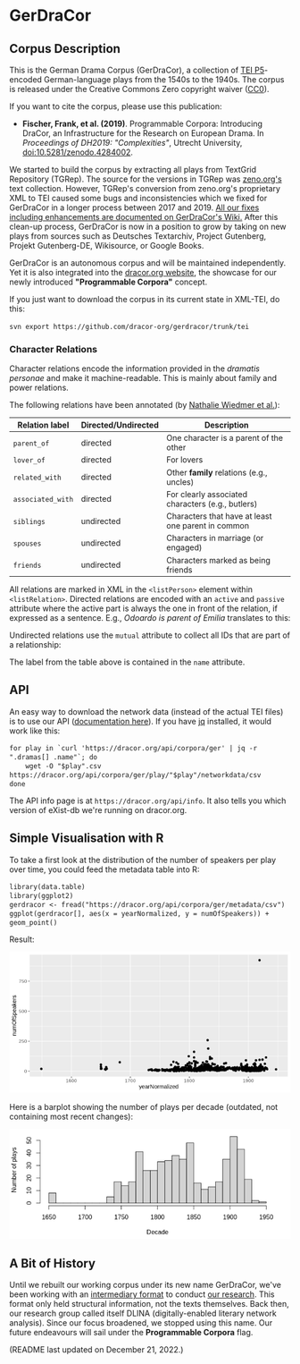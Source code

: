 # GerDraCor
## Corpus Description
This is the German Drama Corpus (GerDraCor), a collection of [TEI P5](https://tei-c.org/guidelines/p5/)-encoded German-language plays from the 1540s to the 1940s. The corpus is released under the Creative Commons Zero copyright waiver ([CC0](https://creativecommons.org/share-your-work/public-domain/cc0/)).

If you want to cite the corpus, please use this publication:

- **Fischer, Frank, et al. (2019)**. Programmable Corpora: Introducing DraCor, an Infrastructure for the Research on European Drama. In *Proceedings of DH2019: "Complexities"*, Utrecht University, [doi:10.5281/zenodo.4284002](https://doi.org/10.5281/zenodo.4284002).

We started to build the corpus by extracting all plays from TextGrid Repository (TGRep). The source for the versions in TGRep was [zeno.org's](http://www.zeno.org/) text collection. However, TGRep's conversion from zeno.org's proprietary XML to TEI caused some bugs and inconsistencies which we fixed for GerDraCor in a longer process between 2017 and 2019. [All our fixes including enhancements are documented on GerDraCor's Wiki.](https://github.com/dracor-org/gerdracor/wiki/Documentation-for-Correcting-Plays-from-TextGrid-Repository) After this clean-up process, GerDraCor is now in a position to grow by taking on new plays from sources such as Deutsches Textarchiv, Project Gutenberg, Projekt Gutenberg-DE, Wikisource, or Google Books.

GerDraCor is an autonomous corpus and will be maintained independently. Yet it is also integrated into the [dracor.org website](https://dracor.org/), the showcase for our newly introduced **"Programmable Corpora"** concept.

If you just want to download the corpus in its current state in XML-TEI, do this:

`svn export https://github.com/dracor-org/gerdracor/trunk/tei`

### Character Relations

Character relations encode the information provided in the *dramatis personae* and make it machine-readable. This is mainly about family and power relations.

The following relations have been annotated (by [Nathalie Wiedmer et al.](https://quadrama.github.io/publications/Wiedmer2020aa)):

| Relation label | Directed/Undirected | Description |
| ----- | ----- | ------ |
| `parent_of` | directed | One character is a parent of the other |
| `lover_of` | directed | For lovers |
| `related_with` | directed | Other **family** relations (e.g., uncles) |
| `associated_with` | directed | For clearly associated characters (e.g., butlers) |
| `siblings` | undirected | Characters that have at least one parent in common |
| `spouses` | undirected | Characters in marriage (or engaged) |
| `friends` | undirected | Characters marked as being friends |

All relations are marked in XML in the `<listPerson>` element within `<listRelation>`. Directed relations are encoded with an `active` and `passive` attribute where the active part is always the one in front of the relation, if expressed as a sentence. E.g., *Odoardo is parent of Emilia* translates to this:

  <relation name="parent_of" active="#odoardo_galotti" passive="#emilia" />

Undirected relations use the `mutual` attribute to collect all IDs that are part of a relationship:
	
  <relation name="spouses" mutual="#baerbel #adam"/>

The label from the table above is contained in the `name` attribute.

## API
An easy way to download the network data (instead of the actual TEI files) is to use our API ([documentation here](https://dracor.org/doc/api)). If you have [jq](https://blog.appoptics.com/jq-json/) installed, it would work like this:

```
for play in `curl 'https://dracor.org/api/corpora/ger' | jq -r ".dramas[] .name"`; do
    wget -O "$play".csv https://dracor.org/api/corpora/ger/play/"$play"/networkdata/csv
done
```

The API info page is at `https://dracor.org/api/info`. It also tells you which version of eXist-db we're running on dracor.org.

## Simple Visualisation with R
To take a first look at the distribution of the number of speakers per play over time, you could feed the metadata table into R:

```
library(data.table)
library(ggplot2)
gerdracor <- fread("https://dracor.org/api/corpora/ger/metadata/csv")
ggplot(gerdracor[], aes(x = yearNormalized, y = numOfSpeakers)) + geom_point()
```

Result:

![number of speakers per play over time](numOfSpeakers.png)

Here is a barplot showing the number of plays per decade (outdated, not containing most recent changes):

![number of plays per decade](playsPerDecade.png)

## A Bit of History
Until we rebuilt our working corpus under its new name GerDraCor, we've been working with an [intermediary format](https://github.com/dlina/project/tree/master/data/zwischenformat) to conduct [our research](https://dlina.github.io/talks/). This format only held structural information, not the texts themselves. Back then, our research group called itself DLINA (digitally-enabled literary network analysis). Since our focus broadened, we stopped using this name. Our future endeavours will sail under the **Programmable Corpora** flag.

(README last updated on December 21, 2022.)
